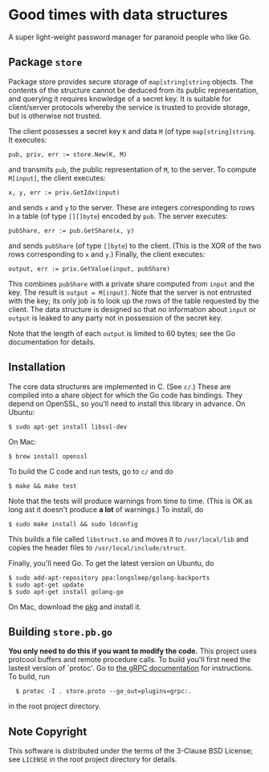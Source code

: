 Good times with data structures
===============================

A super light-weight password manager for paranoid people who like Go.

Package `store`
---------------

Package store provides secure storage of `map[string]string` objects. The
contents of the structure cannot be deduced from its public representation, and
querying it requires knowledge of a secret key. It is suitable for client/server
protocols whereby the service is trusted to provide storage, but is otherwise
not trusted.

The client possesses a secret key `K` and data `M` (of type `map[string]string`.
It executes:

```pub, priv, err := store.New(K, M)```

and transmits `pub`, the public representation of `M`, to the server.
To compute `M[input]`, the client executes:

```x, y, err := priv.GetIdx(input)```

and sends `x` and `y` to the server. These are integers corresponding to rows in
a table (of type `[][]byte`) encoded by `pub`. The server executes:

```pubShare, err := pub.GetShare(x, y)```

and sends `pubShare` (of type `[]byte`) to the client. (This is the XOR of the
two rows corresponding to `x` and `y`.) Finally, the client executes:

```output, err := priv.GetValue(input, pubShare)```

This combines `pubShare` with a private share computed from `input` and the key.
The result is `output = M[input]`.  Note that the server is not entrusted with
the key; its only job is to look up the rows of the table requested by the
client. The data structure is designed so that _no_ information about `input` or
`output` is leaked to any party not in possession of the secret key.

Note that the length of each `output` is limited to 60 bytes; see the Go
documentation for details.

Installation
------------

The core data structures are implemented in C. (See `c/`.) These are compiled
into a share object for which the Go code has bindings. They depend on OpenSSL,
so you'll need to install this library in advance. On Ubuntu:

```$ sudo apt-get install libssl-dev```

On Mac:

```$ brew install openssl```

To build the C code and run tests, go to `c/` and do

```$ make && make test```

Note that the tests will produce warnings from time to time. (This is OK as long
ast it doesn't produce **a lot** of warnings.) To install, do

```$ sudo make install && sudo ldconfig```

This builds a file called `libstruct.so` and moves it to `/usr/local/lib` and
copies the header files to `/usr/local/include/struct`.

Finally, you'll need Go. To get the latest version on Ubuntu, do

```
$ sudo add-apt-repository ppa:longsleep/golang-backports
$ sudo apt-get update
$ sudo apt-get install golang-go
```

On Mac, download the [pkg](https://golang.org/dl/) and install it.


Building `store.pb.go`
----------------------

**You only need to do this if you want to modify the code.** This project uses
protcool buffers and remote procedure calls. To build you'll first need the
lastest version of `protoc'. Go to [the gRPC
documentation](https://developers.google.com/protocol-buffers/docs/gotutorial)
for instructions. To build, run

```
  $ protoc -I . store.proto --go_out=plugins=grpc:.
```

in the root project directory.

Note Copyright
---------

This software is distributed under the terms of the 3-Clause BSD License; see
`LICENSE` in the root project directory for details.
